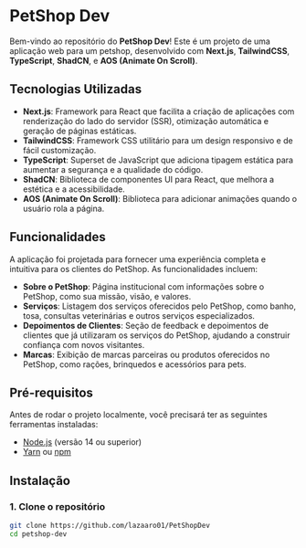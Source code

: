 # PetShop Dev

Bem-vindo ao repositório do **PetShop Dev**! Este é um projeto de uma aplicação web para um petshop, desenvolvido com **Next.js**, **TailwindCSS**, **TypeScript**, **ShadCN**, e **AOS (Animate On Scroll)**.

## Tecnologias Utilizadas

- **Next.js**: Framework para React que facilita a criação de aplicações com renderização do lado do servidor (SSR), otimização automática e geração de páginas estáticas.
- **TailwindCSS**: Framework CSS utilitário para um design responsivo e de fácil customização.
- **TypeScript**: Superset de JavaScript que adiciona tipagem estática para aumentar a segurança e a qualidade do código.
- **ShadCN**: Biblioteca de componentes UI para React, que melhora a estética e a acessibilidade.
- **AOS (Animate On Scroll)**: Biblioteca para adicionar animações quando o usuário rola a página.

## Funcionalidades

A aplicação foi projetada para fornecer uma experiência completa e intuitiva para os clientes do PetShop. As funcionalidades incluem:

- **Sobre o PetShop**: Página institucional com informações sobre o PetShop, como sua missão, visão, e valores.
- **Serviços**: Listagem dos serviços oferecidos pelo PetShop, como banho, tosa, consultas veterinárias e outros serviços especializados.
- **Depoimentos de Clientes**: Seção de feedback e depoimentos de clientes que já utilizaram os serviços do PetShop, ajudando a construir confiança com novos visitantes.
- **Marcas**: Exibição de marcas parceiras ou produtos oferecidos no PetShop, como rações, brinquedos e acessórios para pets.

## Pré-requisitos

Antes de rodar o projeto localmente, você precisará ter as seguintes ferramentas instaladas:

- [Node.js](https://nodejs.org/) (versão 14 ou superior)
- [Yarn](https://yarnpkg.com/) ou [npm](https://www.npmjs.com/)

## Instalação

### 1. Clone o repositório

```bash
git clone https://github.com/lazaaro01/PetShopDev
cd petshop-dev
